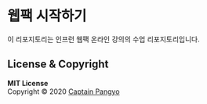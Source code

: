 # 웹팩 시작하기

이 리포지토리는 인프런 웹팩 온라인 강의의 수업 리포지토리입니다.
## License & Copyright

**MIT License** <br>
Copyright © 2020 [Captain Pangyo](https://joshua1988.github.io/)